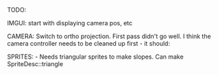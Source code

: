 TODO:

IMGUI:
    start with displaying camera pos, etc

CAMERA:
    Switch to ortho projection. First pass didn't go well. I think the camera controller needs to be cleaned up first - it should:

SPRITES:
    - Needs triangular sprites to make slopes. Can make SpriteDesc::triangle